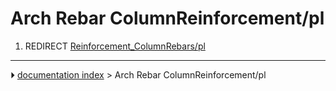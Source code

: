 # Arch Rebar ColumnReinforcement/pl
1.  REDIRECT [Reinforcement_ColumnRebars/pl](Reinforcement_ColumnRebars/pl.md)



---
⏵ [documentation index](../README.md) > Arch Rebar ColumnReinforcement/pl
